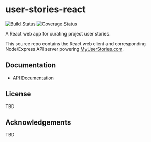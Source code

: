 # user-stories-react

[![Build Status](https://travis-ci.org/dougwt/user-stories-react.svg?branch=develop)](https://travis-ci.org/dougwt/user-stories-react) [![Coverage Status](https://coveralls.io/repos/github/dougwt/user-stories-react/badge.svg?branch=develop)](https://coveralls.io/github/dougwt/user-stories-react)

A React web app for curating project user stories.

This source repo contains the React web client and
corresponding Node/Express API server powering [MyUserStories.com](http://myuserstories.com).

## Documentation

*   [API Documentation](server/docs/index.md)

## License

TBD

## Acknowledgements

TBD
